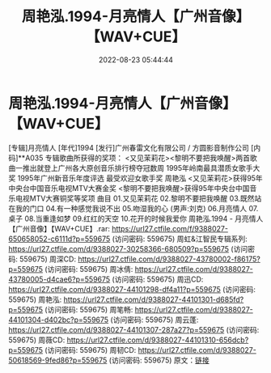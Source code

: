 ﻿---
title: 周艳泓.1994-月亮情人【广州音像】【WAV+CUE】
date: 2022-08-23 05:44:44
categories: WAV车载音乐、镜像
tags: 华语中文
---
# 周艳泓.1994-月亮情人【广州音像】【WAV+CUE】

[专辑]月亮情人
[年代]1994
[发行]广州春雷文化有限公司 / 方圆影音制作公司
[内码]**A035
专辑歌曲所获得的奖项：
<又见茉莉花><黎明不要把我唤醒>两首歌曲一推出就登上广州各大原创音乐排行榜夺冠数周
1995年岭南最具潜质女歌手大奖
1995年广州新音乐年度评选 最受欢迎女歌手奖 周艳泓
<又见茉莉花>获得95年中央台中国音乐电视MTV大赛金奖
<黎明不要把我唤醒>获得95年中央台中国音乐电视MTV大赛铜奖等奖项
曲目
01.又见茉莉花
02.黎明不要把我唤醒
03.既然站在我的门口
04.有一种感觉我说不出
05.吻湿我的心 (男声:刘克)
06.月亮情人
07.桌子
08.当重逢如梦
09.红红的天空
10.花开的时候我爱你
周艳泓.1994 - 月亮情人【广州音像】【WAV+CUE】.rar: https://url27.ctfile.com/f/9388027-650658052-c6111d?p=559675
(访问密码: 559675)
周虹&江智民专辑系列: https://url27.ctfile.com/d/9388027-30258366-680509?p=559675
(访问密码: 559675)
周深CD: https://url27.ctfile.com/d/9388027-43780002-f86175?p=559675
(访问密码: 559675)
周冰倩: https://url27.ctfile.com/d/9388027-43780005-d4cae6?p=559675
(访问密码: 559675)
周迅CD: https://url27.ctfile.com/d/9388027-44101298-df4a11?p=559675
(访问密码: 559675)
周艳泓: https://url27.ctfile.com/d/9388027-44101301-d685fd?p=559675
(访问密码: 559675)
周笔畅: https://url27.ctfile.com/d/9388027-44101304-d402bc?p=559675
(访问密码: 559675)
周云蓬: https://url27.ctfile.com/d/9388027-44101307-287a27?p=559675
(访问密码: 559675)
周薇CD: https://url27.ctfile.com/d/9388027-44101310-656dcb?p=559675
(访问密码: 559675)
周韧CD: https://url27.ctfile.com/d/9388027-50618569-9fed86?p=559675
(访问密码: 559675)
原文：[链接](https://blog.sina.com.cn/s/blog_1647c7e7601030z0f.html)